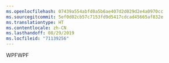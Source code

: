 ```yaml
---
ms.openlocfilehash: 07439a554abfd0a5b6ae407d2d029d2e4a0970cc
ms.sourcegitcommit: 5ef0d02cb57c7153fd9d5417cdcad45665af832e
ms.translationtype: HT
ms.contentlocale: zh-CN
ms.lasthandoff: 08/29/2019
ms.locfileid: "71139256"
---
```

<span data-ttu-id="96ab9-101">WPF</span><span class="sxs-lookup"><span data-stu-id="96ab9-101">WPF</span></span>